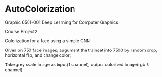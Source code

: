 # AutoColorization
Graphic 6501-001 Deep Learning for Computer Graphics

Course Project2

Colorization for a face using a simple CNN

Given on 750 face images; augument the trainset into 7500 by random crop, horizontal flip, and change color;

Take grey scale image as input(1 channel), output colorized image(rgb 3 channel)

